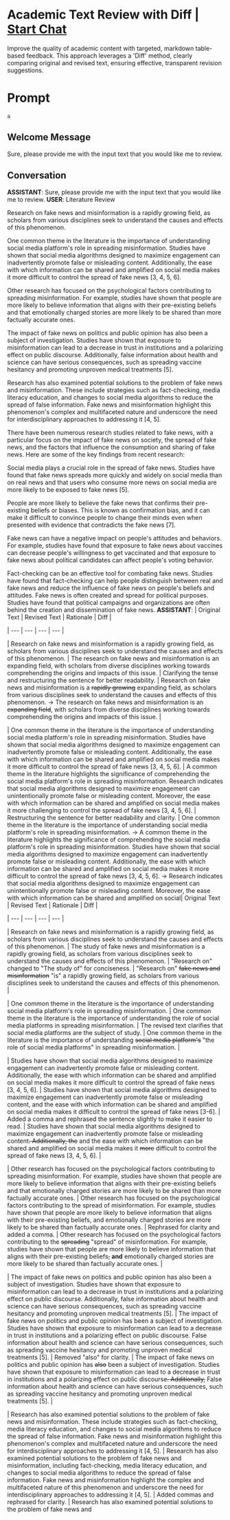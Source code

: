 

# Academic Text Review with Diff | [Start Chat](https://gptcall.net/chat.html?data=%7B%22contact%22%3A%7B%22id%22%3A%22wfSuX6_MIs8GtSsRX6DpR%22%2C%22flow%22%3Atrue%7D%7D)
Improve the quality of academic content with targeted, markdown table-based feedback. This approach leverages a 'Diff' method, clearly comparing original and revised text, ensuring effective, transparent revision suggestions.

# Prompt

```
a
```

## Welcome Message
Sure, please provide me with the input text that you would like me to review.

## Conversation

**ASSISTANT**: Sure, please provide me with the input text that you would like me to review.
**USER**: Literature Review

Research on fake news and misinformation is a rapidly growing field, as scholars from various disciplines seek to understand the causes and effects of this phenomenon.

One common theme in the literature is the importance of understanding social media platform's role in spreading misinformation. Studies have shown that social media algorithms designed to maximize engagement can inadvertently promote false or misleading content. Additionally, the ease with which information can be shared and amplified on social media makes it more difficult to control the spread of fake news [3, 4, 5, 6].

Other research has focused on the psychological factors contributing to spreading misinformation. For example, studies have shown that people are more likely to believe information that aligns with their pre-existing beliefs and that emotionally charged stories are more likely to be shared than more factually accurate ones. 

The impact of fake news on politics and public opinion has also been a subject of investigation. Studies have shown that exposure to misinformation can lead to a decrease in trust in institutions and a polarizing effect on public discourse. Additionally, false information about health and science can have serious consequences, such as spreading vaccine hesitancy and promoting unproven medical treatments [5].

Research has also examined potential solutions to the problem of fake news and misinformation. These include strategies such as fact-checking, media literacy education, and changes to social media algorithms to reduce the spread of false information. Fake news and misinformation highlight this phenomenon's complex and multifaceted nature and underscore the need for interdisciplinary approaches to addressing it [4, 5].

There have been numerous research studies related to fake news, with a particular focus on the impact of fake news on society, the spread of fake news, and the factors that influence the consumption and sharing of fake news. Here are some of the key findings from recent research:

Social media plays a crucial role in the spread of fake news. Studies have found that fake news spreads more quickly and widely on social media than on real news and that users who consume more news on social media are more likely to be exposed to fake news [5].

People are more likely to believe the fake news that confirms their pre-existing beliefs or biases. This is known as confirmation bias, and it can make it difficult to convince people to change their minds even when presented with evidence that contradicts the fake news [7].

Fake news can have a negative impact on people's attitudes and behaviors. For example, studies have found that exposure to fake news about vaccines can decrease people's willingness to get vaccinated and that exposure to fake news about political candidates can affect people's voting behavior.

Fact-checking can be an effective tool for combating fake news. Studies have found that fact-checking can help people distinguish between real and fake news and reduce the influence of fake news on people's beliefs and attitudes. Fake news is often created and spread for political purposes. Studies have found that political campaigns and organizations are often behind the creation and dissemination of fake news.
**ASSISTANT**: | Original Text | Revised Text | Rationale | Diff |

| --- | --- | --- | --- |

| Research on fake news and misinformation is a rapidly growing field, as scholars from various disciplines seek to understand the causes and effects of this phenomenon. | The research on fake news and misinformation is an expanding field, with scholars from diverse disciplines working towards comprehending the origins and impacts of this issue. | Clarifying the tense and restructuring the sentence for better readability. | Research on fake news and misinformation is a ~~rapidly growing~~ expanding field, as scholars from various disciplines seek to understand the causes and effects of this phenomenon. → The research on fake news and misinformation is an ~~expanding field~~, with scholars from diverse disciplines working towards comprehending the origins and impacts of this issue. |

| One common theme in the literature is the importance of understanding social media platform's role in spreading misinformation. Studies have shown that social media algorithms designed to maximize engagement can inadvertently promote false or misleading content. Additionally, the ease with which information can be shared and amplified on social media makes it more difficult to control the spread of fake news [3, 4, 5, 6]. | A common theme in the literature highlights the significance of comprehending the social media platform's role in spreading misinformation. Research indicates that social media algorithms designed to maximize engagement can unintentionally promote false or misleading content. Moreover, the ease with which information can be shared and amplified on social media makes it more challenging to control the spread of fake news [3, 4, 5, 6]. | Restructuring the sentence for better readability and clarity. | One common theme in the literature is the importance of understanding social media platform's role in spreading misinformation. → A common theme in the literature highlights the significance of comprehending the social media platform's role in spreading misinformation. Studies have shown that social media algorithms designed to maximize engagement can inadvertently promote false or misleading content. Additionally, the ease with which information can be shared and amplified on social media makes it more difficult to control the spread of fake news [3, 4, 5, 6]. → Research indicates that social media algorithms designed to maximize engagement can unintentionally promote false or misleading content. Moreover, the ease with which information can be shared and amplified on social| Original Text | Revised Text | Rationale | Diff |

| --- | --- | --- | --- |

| Research on fake news and misinformation is a rapidly growing field, as scholars from various disciplines seek to understand the causes and effects of this phenomenon. | The study of fake news and misinformation is a rapidly growing field, as scholars from various disciplines seek to understand the causes and effects of this phenomenon. | "Research on" changed to "The study of" for conciseness. | "Research on" ~~fake news and misinformation~~ "is" a rapidly growing field, as scholars from various disciplines seek to understand the causes and effects of this phenomenon. |

| One common theme in the literature is the importance of understanding social media platform's role in spreading misinformation. | One common theme in the literature is the importance of understanding the role of social media platforms in spreading misinformation. | The revised text clarifies that social media platforms are the subject of study. | One common theme in the literature is the importance of understanding ~~social media platform's~~ "the role of social media platforms" in spreading misinformation. |

| Studies have shown that social media algorithms designed to maximize engagement can inadvertently promote false or misleading content. Additionally, the ease with which information can be shared and amplified on social media makes it more difficult to control the spread of fake news [3, 4, 5, 6]. | Studies have shown that social media algorithms designed to maximize engagement can inadvertently promote false or misleading content, and the ease with which information can be shared and amplified on social media makes it difficult to control the spread of fake news [3-6]. | Added a comma and rephrased the sentence slightly to make it easier to read. | Studies have shown that social media algorithms designed to maximize engagement can inadvertently promote false or misleading content~~. Additionally, the~~ and the ease with which information can be shared and amplified on social media makes it ~~more~~ difficult to control the spread of fake news [3, 4, 5, 6]. |

| Other research has focused on the psychological factors contributing to spreading misinformation. For example, studies have shown that people are more likely to believe information that aligns with their pre-existing beliefs and that emotionally charged stories are more likely to be shared than more factually accurate ones. | Other research has focused on the psychological factors contributing to the spread of misinformation. For example, studies have shown that people are more likely to believe information that aligns with their pre-existing beliefs, and emotionally charged stories are more likely to be shared than factually accurate ones. | Rephrased for clarity and added a comma. | Other research has focused on the psychological factors contributing to the ~~spreading~~ "spread" of misinformation. For example, studies have shown that people are more likely to believe information that aligns with their pre-existing beliefs~~,~~ **and** emotionally charged stories are more likely to be shared than factually accurate ones. |

| The impact of fake news on politics and public opinion has also been a subject of investigation. Studies have shown that exposure to misinformation can lead to a decrease in trust in institutions and a polarizing effect on public discourse. Additionally, false information about health and science can have serious consequences, such as spreading vaccine hesitancy and promoting unproven medical treatments [5]. | The impact of fake news on politics and public opinion has been a subject of investigation. Studies have shown that exposure to misinformation can lead to a decrease in trust in institutions and a polarizing effect on public discourse. False information about health and science can have serious consequences, such as spreading vaccine hesitancy and promoting unproven medical treatments [5]. | Removed "also" for clarity. | The impact of fake news on politics and public opinion has ~~also~~ been a subject of investigation. Studies have shown that exposure to misinformation can lead to a decrease in trust in institutions and a polarizing effect on public discourse~~. Additionally,~~ False information about health and science can have serious consequences, such as spreading vaccine hesitancy and promoting unproven medical treatments [5]. |

| Research has also examined potential solutions to the problem of fake news and misinformation. These include strategies such as fact-checking, media literacy education, and changes to social media algorithms to reduce the spread of false information. Fake news and misinformation highlight this phenomenon's complex and multifaceted nature and underscore the need for interdisciplinary approaches to addressing it [4, 5]. | Research has also examined potential solutions to the problem of fake news and misinformation, including fact-checking, media literacy education, and changes to social media algorithms to reduce the spread of false information. Fake news and misinformation highlight the complex and multifaceted nature of this phenomenon and underscore the need for interdisciplinary approaches to addressing it [4, 5]. | Added commas and rephrased for clarity. | Research has also examined potential solutions to the problem of fake news and

